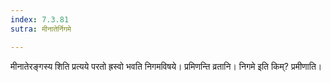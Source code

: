 ```yaml
---
index: 7.3.81
sutra: मीनातेर्निगमे

---
```

मीनातेरङ्गस्य शिति प्रत्यये परतो ह्रस्वो भवति निगमविषये। प्रमिणन्ति व्रतानि। निगमे इति किम्? प्रमीणाति।